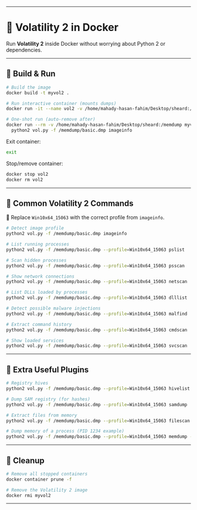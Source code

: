 
---

# 🐳 Volatility 2 in Docker

Run **Volatility 2** inside Docker without worrying about Python 2 or dependencies.

---

## 🚀 Build & Run

```bash
# Build the image
docker build -t myvol2 .

# Run interactive container (mounts dumps)
docker run -it --name vol2 -v /home/mahady-hasan-fahim/Desktop/sheard:/memdump myvol2 bash

# One-shot run (auto-remove after)
docker run --rm -v /home/mahady-hasan-fahim/Desktop/sheard:/memdump myvol2 \
  python2 vol.py -f /memdump/basic.dmp imageinfo
```

Exit container:

```bash
exit
```

Stop/remove container:

```bash
docker stop vol2
docker rm vol2
```

---

## 🔎 Common Volatility 2 Commands

📌 Replace `Win10x64_15063` with the correct profile from `imageinfo`.

```bash
# Detect image profile
python2 vol.py -f /memdump/basic.dmp imageinfo

# List running processes
python2 vol.py -f /memdump/basic.dmp --profile=Win10x64_15063 pslist

# Scan hidden processes
python2 vol.py -f /memdump/basic.dmp --profile=Win10x64_15063 psscan

# Show network connections
python2 vol.py -f /memdump/basic.dmp --profile=Win10x64_15063 netscan

# List DLLs loaded by processes
python2 vol.py -f /memdump/basic.dmp --profile=Win10x64_15063 dlllist

# Detect possible malware injections
python2 vol.py -f /memdump/basic.dmp --profile=Win10x64_15063 malfind

# Extract command history
python2 vol.py -f /memdump/basic.dmp --profile=Win10x64_15063 cmdscan

# Show loaded services
python2 vol.py -f /memdump/basic.dmp --profile=Win10x64_15063 svcscan
```

---

## 🧰 Extra Useful Plugins

```bash
# Registry hives
python2 vol.py -f /memdump/basic.dmp --profile=Win10x64_15063 hivelist

# Dump SAM registry (for hashes)
python2 vol.py -f /memdump/basic.dmp --profile=Win10x64_15063 samdump

# Extract files from memory
python2 vol.py -f /memdump/basic.dmp --profile=Win10x64_15063 filescan

# Dump memory of a process (PID 1234 example)
python2 vol.py -f /memdump/basic.dmp --profile=Win10x64_15063 memdump -p 1234 -D /memdump/out/
```

---

## 🧹 Cleanup

```bash
# Remove all stopped containers
docker container prune -f

# Remove the Volatility 2 image
docker rmi myvol2
```

---
